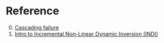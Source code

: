 # Reference

0. [Cascading failure](https://en.wikipedia.org/wiki/Cascading_failure)
0. [Intro to Incremental Non-Linear Dynamic Inversion (INDI)](https://fusion.engineering/intro-to-incremental-non-linear-dynamic-inversion-indi/)

